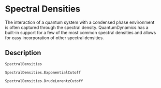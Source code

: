 # Spectral Densities

The interaction of a quantum system with a condensed phase environment is often captured through the spectral density. QuantumDynamics has a built-in support for a few of the most common spectral densities and allows for easy incorporation of other spectral densities.

## Description
```@docs
SpectralDensities
```

```@docs
SpectralDensities.ExponentialCutoff
```

```@docs
SpectralDensities.DrudeLorentzCutoff
```